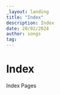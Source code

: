 ```yaml
---
_layout: landing
title: "Index"
description: Index
date: 20/02/2024
author: songs
tag:
---
```


# Index

Index Pages
